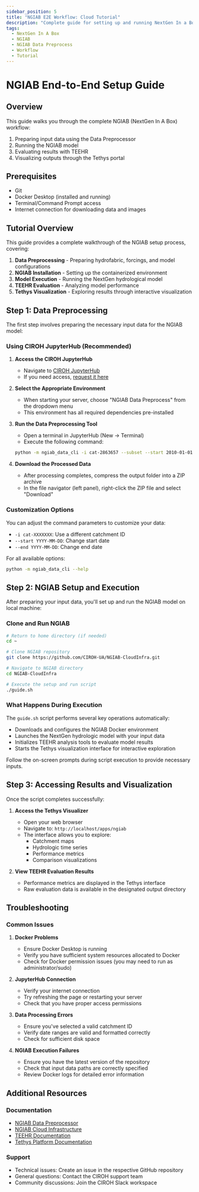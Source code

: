 ```yaml
---
sidebar_position: 5
title: "NGIAB E2E Workflow: Cloud Tutorial"
description: "Complete guide for setting up and running NextGen In a Box (NGIAB)"
tags:
  - NextGen In A Box
  - NGIAB
  - NGIAB Data Preprocess
  - Workflow
  - Tutorial
---
```


# NGIAB End-to-End Setup Guide

## Overview

This guide walks you through the complete NGIAB (NextGen In A Box) workflow:
1. Preparing input data using the Data Preprocessor
2. Running the NGIAB model
3. Evaluating results with TEEHR
4. Visualizing outputs through the Tethys portal

## Prerequisites

- Git
- Docker Desktop (installed and running)
- Terminal/Command Prompt access
- Internet connection for downloading data and images

## Tutorial Overview

This guide provides a complete walkthrough of the NGIAB setup process, covering:

1. **Data Preprocessing** - Preparing hydrofabric, forcings, and model configurations
2. **NGIAB Installation** - Setting up the containerized environment
3. **Model Execution** - Running the NextGen hydrological model
4. **TEEHR Evaluation** - Analyzing model performance
5. **Tethys Visualization** - Exploring results through interactive visualization

## Step 1: Data Preprocessing

The first step involves preparing the necessary input data for the NGIAB model:

### Using CIROH JupyterHub (Recommended)

1. **Access the CIROH JupyterHub**
   - Navigate to [CIROH JupyterHub](https://ciroh.awi.2i2c.cloud/)
   - If you need access, [request it here](/docs/services/cloudservices/ciroh%20jupyterhub/#how-to-get-access-to-these-environments)

2. **Select the Appropriate Environment**
   - When starting your server, choose "NGIAB Data Preprocess" from the dropdown menu
   - This environment has all required dependencies pre-installed

3. **Run the Data Preprocessing Tool**
   - Open a terminal in JupyterHub (New → Terminal)
   - Execute the following command:
   ```bash
   python -m ngiab_data_cli -i cat-2863657 --subset --start 2010-01-01 --end 2010-01-02 --forcings --realization
   ```

4. **Download the Processed Data**
   - After processing completes, compress the output folder into a ZIP archive
   - In the file navigator (left panel), right-click the ZIP file and select "Download"

### Customization Options

You can adjust the command parameters to customize your data:
- `-i cat-XXXXXXX`: Use a different catchment ID
- `--start YYYY-MM-DD`: Change start date
- `--end YYYY-MM-DD`: Change end date

For all available options:
```bash
python -m ngiab_data_cli --help
```

## Step 2: NGIAB Setup and Execution

After preparing your input data, you'll set up and run the NGIAB model on local machine:

### Clone and Run NGIAB

```bash
# Return to home directory (if needed)
cd ~

# Clone NGIAB repository
git clone https://github.com/CIROH-UA/NGIAB-CloudInfra.git

# Navigate to NGIAB directory
cd NGIAB-CloudInfra

# Execute the setup and run script
./guide.sh
```

### What Happens During Execution

The `guide.sh` script performs several key operations automatically:
- Downloads and configures the NGIAB Docker environment
- Launches the NextGen hydrologic model with your input data
- Initializes TEEHR analysis tools to evaluate model results
- Starts the Tethys visualization interface for interactive exploration

Follow the on-screen prompts during script execution to provide necessary inputs.

## Step 3: Accessing Results and Visualization

Once the script completes successfully:

1. **Access the Tethys Visualizer**
   - Open your web browser
   - Navigate to: `http://localhost/apps/ngiab`
   - The interface allows you to explore:
     - Catchment maps
     - Hydrologic time series
     - Performance metrics
     - Comparison visualizations

2. **View TEEHR Evaluation Results**
   - Performance metrics are displayed in the Tethys interface
   - Raw evaluation data is available in the designated output directory

## Troubleshooting

### Common Issues

1. **Docker Problems**
   - Ensure Docker Desktop is running
   - Verify you have sufficient system resources allocated to Docker
   - Check for Docker permission issues (you may need to run as administrator/sudo)

2. **JupyterHub Connection**
   - Verify your internet connection
   - Try refreshing the page or restarting your server
   - Check that you have proper access permissions

3. **Data Processing Errors**
   - Ensure you've selected a valid catchment ID
   - Verify date ranges are valid and formatted correctly
   - Check for sufficient disk space

4. **NGIAB Execution Failures**
   - Ensure you have the latest version of the repository
   - Check that input data paths are correctly specified
   - Review Docker logs for detailed error information

## Additional Resources

### Documentation

- [NGIAB Data Preprocessor](https://github.com/CIROH-UA/NGIAB_data_preprocess)
- [NGIAB Cloud Infrastructure](https://github.com/CIROH-UA/NGIAB-CloudInfra)
- [TEEHR Documentation](https://github.com/RTIInternational/teehr)
- [Tethys Platform Documentation](https://www.tethysplatform.org/)

### Support

- Technical issues: Create an issue in the respective GitHub repository
- General questions: Contact the CIROH support team
- Community discussions: Join the CIROH Slack workspace
